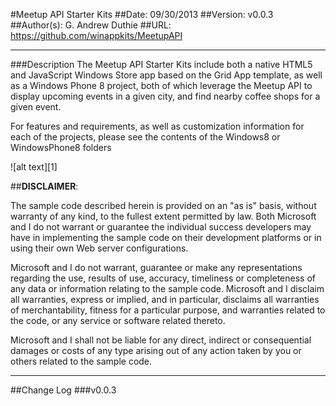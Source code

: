 #Meetup API Starter Kits
##Date: 09/30/2013
##Version: v0.0.3
##Author(s): G. Andrew Duthie
##URL: https://github.com/winappkits/MeetupAPI

----------
###Description
The Meetup API Starter Kits include both a native HTML5 and JavaScript Windows Store app based on the Grid App template, as well as a Windows Phone 8 project, both of which leverage the Meetup API to display upcoming events in a given city, and find nearby coffee shops for a given event.

For features and requirements, as well as customization information for each of the projects, please see the contents of the Windows8 or WindowsPhone8 folders

![alt text][1]

##**DISCLAIMER**: 

The sample code described herein is provided on an "as is" basis, without warranty of any kind, to the fullest extent permitted by law. Both Microsoft and I do not warrant or guarantee the individual success developers may have in implementing the sample code on their development platforms or in using their own Web server configurations. 

Microsoft and I do not warrant, guarantee or make any representations regarding the use, results of use, accuracy, timeliness or completeness of any data or information relating to the sample code. Microsoft and I disclaim all warranties, express or implied, and in particular, disclaims all warranties of merchantability, fitness for a particular purpose, and warranties related to the code, or any service or software related thereto. 

Microsoft and I shall not be liable for any direct, indirect or consequential damages or costs of any type arising out of any action taken by you or others related to the sample code.

----------

##Change Log
###v0.0.3
